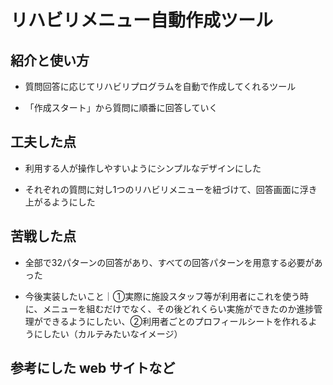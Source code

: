 # リハビリメニュー自動作成ツール

## 紹介と使い方

  - 質問回答に応じてリハビリプログラムを自動で作成してくれるツール

  - 「作成スタート」から質問に順番に回答していく

## 工夫した点

  - 利用する人が操作しやすいようにシンプルなデザインにした

  - それぞれの質問に対し1つのリハビリメニューを紐づけて、回答画面に浮き上がるようにした

## 苦戦した点

  - 全部で32パターンの回答があり、すべての回答パターンを用意する必要があった

  - 今後実装したいこと｜①実際に施設スタッフ等が利用者にこれを使う時に、メニューを組むだけでなく、その後どれくらい実施ができたのか進捗管理ができるようにしたい、②利用者ごとのプロフィールシートを作れるようにしたい（カルテみたいなイメージ）

## 参考にした web サイトなど

